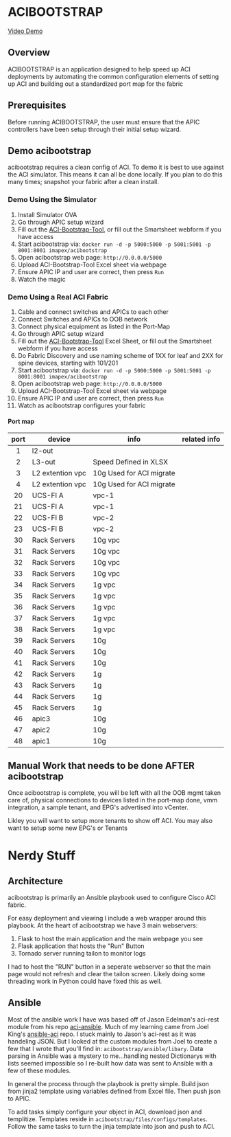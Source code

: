 # ACIBOOTSTRAP
[Video Demo](https://youtu.be/1Khz1zksblQ)
## Overview
ACIBOOTSTRAP is an application designed to help speed up ACI deployments by automating the common configuration elements of setting up ACI and building out a standardized port map for the fabric

## Prerequisites
Before running ACIBOOTSTRAP, the user must ensure that the APIC controllers have been setup through their initial setup wizard.



## Demo acibootstrap
acibootstrap requires a clean config of ACI.  To demo it is best to use against the ACI simulator.  This means it can all be done locally.  If you plan to do this many times; snapshot your fabric after a clean install.

### Demo Using the Simulator
1. Install Simulator OVA
2. Go through APIC setup wizard
3. Fill out the [ACI-Bootstrap-Tool](acibootstrap/files/vars/ACI-Bootstrap-Tool.xlsx), or fill out the Smartsheet webform if you have access
4. Start acibootstrap via:
  ```docker run -d -p 5000:5000 -p 5001:5001 -p 8001:8001 imapex/acibootstrap```
5. Open acibootstrap web page: ```http://0.0.0.0/5000```
6. Upload ACI-Bootstrap-Tool Excel sheet via webpage
7. Ensure APIC IP and user are correct, then press ```Run```
8. Watch the magic


### Demo Using a Real ACI Fabric
1. Cable and connect switches and APICs to each other
2. Connect Switches and APICs to OOB network
3. Connect physical equipment as listed in the Port-Map
2. Go through APIC setup wizard
3. Fill out the [ACI-Bootstrap-Tool](acibootstrap/files/vars/ACI-Bootstrap-Tool.xlsx) Excel Sheet, or fill out the Smartsheet webform if you have access
5. Do Fabric Discovery and use naming scheme of 1XX for leaf and 2XX for spine devices, starting with 101/201
4. Start acibootstrap via:
  ```docker run -d -p 5000:5000 -p 5001:5001 -p 8001:8001 imapex/acibootstrap```
5. Open acibootstrap web page: ```http://0.0.0.0/5000```
6. Upload ACI-Bootstrap-Tool Excel sheet via webpage
7. Ensure APIC IP and user are correct, then press ```Run```
8. Watch as acibootstrap configures your fabric

#### Port map
| port | device | info | related info |
|:---:|---|---| --- |
| 1 | l2-out| |
| 2 | L3-out| Speed Defined in XLSX |
| 3 | L2 extention vpc | 10g Used for ACI migrate
| 4 | L2 extention vpc | 10g Used for ACI migrate
| 20 | UCS-FI A| vpc-1 |
| 21 | UCS-FI A| vpc-1 |
| 22 | UCS-FI B| vpc-2 |
| 23 | UCS-FI B| vpc-2|
| 30 | Rack Servers | 10g vpc |
| 31 | Rack Servers | 10g vpc |
| 32 | Rack Servers | 10g vpc |
| 33 | Rack Servers | 10g vpc |
| 34 | Rack Servers | 1g vpc |
| 35 | Rack Servers | 1g vpc |
| 36 | Rack Servers | 1g vpc |
| 37 | Rack Servers | 1g vpc |
| 38 | Rack Servers | 1g vpc |
| 39 | Rack Servers | 10g |
| 40 | Rack Servers | 10g |
| 41 | Rack Servers | 10g |
| 42 | Rack Servers | 1g |
| 43 | Rack Servers | 1g |
| 44 | Rack Servers | 1g |
| 45 | Rack Servers | 1g |
| 46 | apic3 | 10g |
| 47 | apic2 | 10g |
| 48 | apic1 | 10g |


## Manual Work that needs to be done AFTER acibootstrap
Once acibootstrap is complete, you will be left with all the OOB mgmt taken care of, physical connections to devices listed in the port-map done, vmm integration, a sample tenant, and EPG's advertised into vCenter.

Likley you will want to setup more tenants to show off ACI.  You may also want to setup some new EPG's or Tenants




# Nerdy Stuff
## Architecture
acibootstrap is primarily an Ansible playbook used to configure Cisco ACI fabric.

For easy deployment and viewing I include a web wrapper around this playbook.  At the heart of acibootstrap we have 3 main webservers:
1. Flask to host the main application and the main webpage you see
2. Flask application that hosts the "Run" Button
3. Tornado server running tailon to monitor logs

I had to host the "RUN" button in a seperate webserver so that the main page would not refresh and clear the tailon screen.  Likely doing some threading work in Python could have fixed this as well.



## Ansible
Most of the ansible work I have was based off of Jason Edelman's aci-rest module from his repo [aci-ansible](https://github.com/jedelman8/aci-ansible).  Much of my learning came from Joel King's [ansible-aci](https://github.com/joelwking/ansible-aci) repo.  I stuck mainly to Jason's aci-rest as it was handeling JSON.  But I looked at the custom modules from Joel to create a few that I wrote that you'll find in: ```acibootstrap/ansible/libary```.  Data parsing in Ansible was a mystery to me...handling nested Dictionarys with lists seemed impossible so I re-built how data was sent to Ansible with a few of these modules.

In general the process through the playbook is pretty simple.  Build json from jinja2 template using variables defined from Excel file.  Then push json to APIC.

To add tasks simply configure your object in ACI, download json and templitize.  Templates reside in ```acibootstrap/files/configs/templates```.  Follow the same tasks to turn the jinja template into json and push to ACI.
